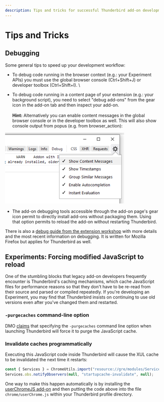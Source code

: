 ```yaml
---
description: Tips and tricks for successful Thunderbird add-on development.
---
```


# Tips and Tricks

## Debugging

Some general tips to speed up your development workflow:

* To debug code running in the browser context (e.g.: your Experiment APIs) you must use the global browser console (Ctrl+Shift+J) or developer toolbox (Ctrl+Shift+I). \

* To debug code running in a content page of your extension (e.g.: your background script), you need to select "debug add-ons" from the gear icon in the add-on tab and then inspect your add-on. \
  \
  **Hint:** Alternatively you can enable content messages in the global browser console or in the developer toolbox as well. This will also show console output from popus (e.g. from browser\_action):

![](<../.gitbook/assets/ind2ex (1).png>)

* The add-on debugging tools accessible through the add-on page's gear icon permit to directly install add-ons without packaging them. Using that option permits to reload the add-on without restarting Thunderbird.

There is also a [debug guide from the extension workshop](https://extensionworkshop.com/documentation/develop/debugging/) with more details and the most recent information on debugging. It is written for Mozilla Firefox but applies for Thunderbird as well.

## Experiments: Forcing modified JavaScript to reload

One of the stumbling blocks that legacy add-on developers frequently encounter is Thunderbird's caching mechanisms, which cache JavaScript files for performance reasons so that they don't have to be re-read from their source and parsed or compiled repeatedly. If you're developing an Experiment, you may find that Thunderbird insists on continuing to use old versions even after you've changed them and restarted.

### `-purgecaches` command-line option

DMO [claims](https://developer.mozilla.org/en-US/docs/Mozilla/Command\_Line\_Options#-purgecaches) that specifying the `-purgecaches` command line option when launching Thunderbird will force it to purge the JavaScript cache.

### Invalidate caches programmatically

Executing this JavaScript code inside Thunderbird will cause the XUL cache to be invalidated the next time it restarts:

```javascript
const { Services } = ChromeUtils.import("resource://gre/modules/Services.jsm");​
Services.obs.notifyObservers(null, "startupcache-invalidate", null);
```

One way to make this happen automatically is by installing the [userChromeJS add-on](https://addons.thunderbird.net/thunderbird/addon/userchromejs-2/) and then putting the code above into the file `chrome/userChrome.js` within your Thunderbird profile directory.
